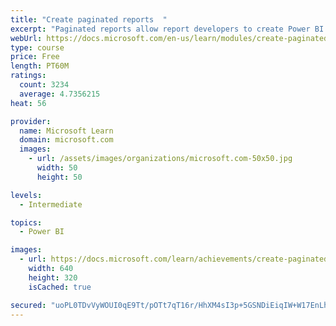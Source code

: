 ```yaml
---
title: "Create paginated reports  "
excerpt: "Paginated reports allow report developers to create Power BI artifacts that have tightly controlled rendering requirements. Paginated reports are ideal for creating sales invoices, receipts, purchase orders, and tabular data. This module will teach you how to create reports, add parameters, and work with tables and charts in paginated reports."
webUrl: https://docs.microsoft.com/en-us/learn/modules/create-paginated-reports-power-bi/
type: course
price: Free
length: PT60M
ratings:
  count: 3234
  average: 4.7356215
heat: 56

provider:
  name: Microsoft Learn
  domain: microsoft.com
  images:
    - url: /assets/images/organizations/microsoft.com-50x50.jpg
      width: 50
      height: 50

levels:
  - Intermediate

topics:
  - Power BI

images:
  - url: https://docs.microsoft.com/learn/achievements/create-paginated-reports-power-bi-social.png
    width: 640
    height: 320
    isCached: true

secured: "uoPL0TDvVyWOUI0qE9Tt/pOTt7qT16r/HhXM4sI3p+5GSNDiEiqIW+W17EnLhAW8UTghPmIlaOLv/xbKJqeSMOPADNN1kKplyXUep8Avrnq2Jq6B0k1tc0pRR0YBxiWxW7RhtQzANPRDiYhlxphN9SF+TS22CcodspAacFoX3O5S3vIrwyg4UXxR05If/1+jSk6UHItHe2d59NiRbX543x3khfl0AinofmZxyLvVX90mOYJHwENCSLakJuG2IB5g5kQvGTOxECC0ymUUkPKQadNhzzQj7hBCRFPfBQCSkrzI8J6km8IIUrK3QdeQOc8YeINisn5pz4eXWaOVCYBwDHoP/z5U8aZo/Tdi6Ro6KaIJ1eNJzqdNygBvCM5B5b5pCrP43J8Bl6KMdZU5mb73rJGazPQIQFYATj/Me3gO0k0=;ghfWNm4UBVHUhh15HSCjXQ=="
---
```



